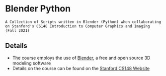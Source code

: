 # Blender Python

    A Collection of Scripts written in Blender (Python) when collaborating on Stanford's CS148 Introduction to Computer Graphics and Imaging (Fall 2021)


## Details

- The course employs the use of [Blender](https://www.blender.org/), a free and open source 3D modeling software
- Details on the course can be found on the [Stanford CS148 Website](http://web.stanford.edu/class/cs148/index.html)
